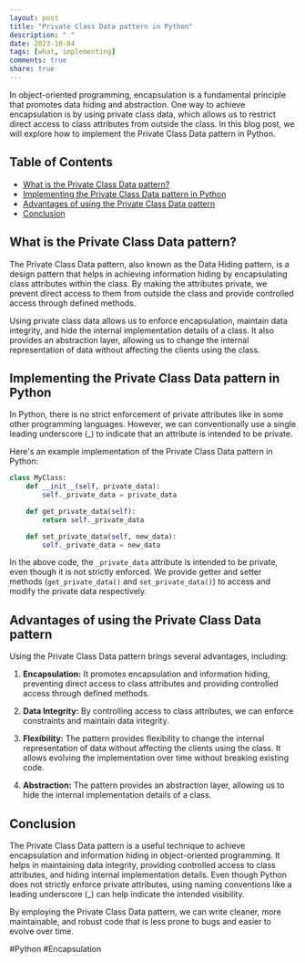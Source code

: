 ```yaml
---
layout: post
title: "Private Class Data pattern in Python"
description: " "
date: 2023-10-04
tags: [what, implementing]
comments: true
share: true
---
```


In object-oriented programming, encapsulation is a fundamental principle that promotes data hiding and abstraction. One way to achieve encapsulation is by using private class data, which allows us to restrict direct access to class attributes from outside the class. In this blog post, we will explore how to implement the Private Class Data pattern in Python.

## Table of Contents
- [What is the Private Class Data pattern?](#what-is-the-private-class-data-pattern)
- [Implementing the Private Class Data pattern in Python](#implementing-the-private-class-data-pattern-in-python)
- [Advantages of using the Private Class Data pattern](#advantages-of-using-the-private-class-data-pattern)
- [Conclusion](#conclusion)

## What is the Private Class Data pattern?

The Private Class Data pattern, also known as the Data Hiding pattern, is a design pattern that helps in achieving information hiding by encapsulating class attributes within the class. By making the attributes private, we prevent direct access to them from outside the class and provide controlled access through defined methods.

Using private class data allows us to enforce encapsulation, maintain data integrity, and hide the internal implementation details of a class. It also provides an abstraction layer, allowing us to change the internal representation of data without affecting the clients using the class.

## Implementing the Private Class Data pattern in Python

In Python, there is no strict enforcement of private attributes like in some other programming languages. However, we can conventionally use a single leading underscore (_) to indicate that an attribute is intended to be private.

Here's an example implementation of the Private Class Data pattern in Python:

```python
class MyClass:
    def __init__(self, private_data):
        self._private_data = private_data

    def get_private_data(self):
        return self._private_data

    def set_private_data(self, new_data):
        self._private_data = new_data
```

In the above code, the `_private_data` attribute is intended to be private, even though it is not strictly enforced. We provide getter and setter methods (`get_private_data()` and `set_private_data()`) to access and modify the private data respectively.

## Advantages of using the Private Class Data pattern

Using the Private Class Data pattern brings several advantages, including:

1. **Encapsulation:** It promotes encapsulation and information hiding, preventing direct access to class attributes and providing controlled access through defined methods.

2. **Data Integrity:** By controlling access to class attributes, we can enforce constraints and maintain data integrity.

3. **Flexibility:** The pattern provides flexibility to change the internal representation of data without affecting the clients using the class. It allows evolving the implementation over time without breaking existing code.

4. **Abstraction:** The pattern provides an abstraction layer, allowing us to hide the internal implementation details of a class.

## Conclusion

The Private Class Data pattern is a useful technique to achieve encapsulation and information hiding in object-oriented programming. It helps in maintaining data integrity, providing controlled access to class attributes, and hiding internal implementation details. Even though Python does not strictly enforce private attributes, using naming conventions like a leading underscore (_) can help indicate the intended visibility.

By employing the Private Class Data pattern, we can write cleaner, more maintainable, and robust code that is less prone to bugs and easier to evolve over time.

#Python #Encapsulation